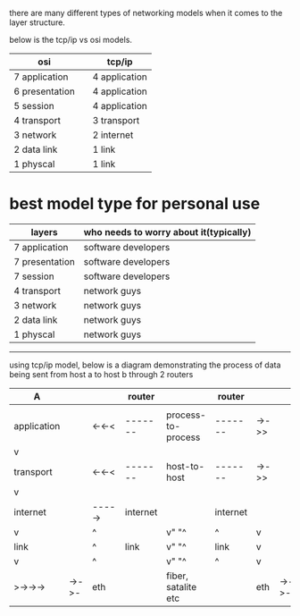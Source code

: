 

there are many different types of networking models when it comes to the layer structure.

below is the tcp/ip vs osi models.

| osi            |     | tcp/ip        |
| -------------- | --- | ------------- |
| 7 application  |     | 4 application |
| 6 presentation |     | 4 application |
| 5 session      |     | 4 application |
| 4 transport    |     | 3 transport   |
| 3 network      |     | 2 internet    |
| 2 data link    |     | 1 link        |
| 1 physcal      |     | 1 link        |


# best model type for personal use

| layers         | who needs to worry about it(typically) |
| -------------- | -------------------------------------- |
| 7 application  | software developers                    |
| 7 presentation | software developers                    |
| 7 session      | software developers                    |
| 4 transport    | network guys                           |
| 3 network      | network guys                           |
| 2 data link    | network guys                           |
| 1 physcal      | network guys                           |


---
using tcp/ip model, below is a diagram demonstrating the process of data being sent from host a to host b through 2 routers




| A           |       |        | router   |                     | router   |       |       | B           |
| ----------- | ----- | ------ | -------- | ------------------- | -------- | ----- | ----- | ----------- |
|             |       |        |          |                     |          |       |       |             |
| application |       | <-<-<  | -------  | process-to-process  | -------  | ->->> |       | application |
| v           |       |        |          |                     |          |       |       |             |
| transport   |       | <-<-<  | -------  | host-to-host        | -------  | ->->> |       | transport   |
| v           |       |        |          |                     |          |       |       |             |
| internet    |       | -----> | internet |                     | internet |       |       | internet    |
| v           |       | ^      |          | v"            "^    | ^        | v     |       |             |
| link        |       | ^      | link     | v"            "^    | link     | v     |       | link        |
| v           |       | ^      |          | v"            "^    | ^        | v     |       |             |
| >->->->     | ->->- | eth    |          | fiber, satalite etc |          | eth   | ->->- | >->->->     |
